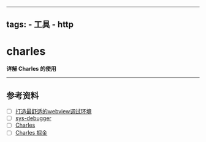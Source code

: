 
---
tags:
    - 工具
    - http
---
# charles

**详解 Charles 的使用**

---


## 参考资料
* [ ] [打造最舒适的webview调试环境](https://github.com/riskers/blog/issues/11)
* [ ] [sys-debugger](https://91pug.com/2018/06/29/6-29/)
* [ ] [Charles](https://www.jianshu.com/p/c57ec8c256f9)
* [ ] [Charles 掘金](https://juejin.im/post/5a3b6ab06fb9a0452405fffa)